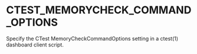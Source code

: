   

# CTEST_MEMORYCHECK_COMMAND_OPTIONS  
Specify the CTest MemoryCheckCommandOptions setting
in a ctest(1) dashboard client script.  

